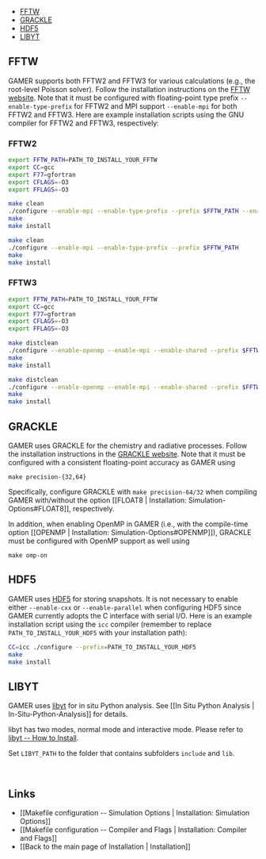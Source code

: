 * [FFTW](#FFTW)
* [GRACKLE](#GRACKLE)
* [HDF5](#HDF5)
* [LIBYT](#LIBYT)

## FFTW
GAMER supports both FFTW2 and FFTW3 for various calculations (e.g., the root-level Poisson solver).
Follow the installation instructions on the [FFTW website](http://www.fftw.org/download.html).
Note that it must be configured with
floating-point type prefix `--enable-type-prefix` for FFTW2
and MPI support `--enable-mpi` for both FFTW2 and FFTW3.
Here are example installation scripts using the GNU compiler for FFTW2 and FFTW3, respectively:

### FFTW2
``` bash
export FFTW_PATH=PATH_TO_INSTALL_YOUR_FFTW
export CC=gcc
export F77=gfortran
export CFLAGS=-O3
export FFLAGS=-O3

make clean
./configure --enable-mpi --enable-type-prefix --prefix $FFTW_PATH --enable-float
make
make install

make clean
./configure --enable-mpi --enable-type-prefix --prefix $FFTW_PATH
make
make install
```

### FFTW3
``` bash
export FFTW_PATH=PATH_TO_INSTALL_YOUR_FFTW
export CC=gcc
export F77=gfortran
export CFLAGS=-O3
export FFLAGS=-O3

make distclean
./configure --enable-openmp --enable-mpi --enable-shared --prefix $FFTW_PATH --enable-float
make
make install

make distclean
./configure --enable-openmp --enable-mpi --enable-shared --prefix $FFTW_PATH
make
make install

```

## GRACKLE
GAMER uses GRACKLE for the chemistry and radiative processes.
Follow the installation instructions in the
[GRACKLE website](http://grackle.readthedocs.io/en/latest/index.html).
Note that it must be configured with a
consistent floating-point accuracy as GAMER using
```
make precision-{32,64}
```
Specifically, configure GRACKLE with `make precision-64/32` when
compiling GAMER with/without the option
[[FLOAT8 | Installation: Simulation-Options#FLOAT8]], respectively.

In addition, when enabling OpenMP in GAMER (i.e., with the
compile-time option [[OPENMP | Installation: Simulation-Options#OPENMP]]),
GRACKLE must be configured with OpenMP
support as well using
```
make omp-on
```
## HDF5
GAMER uses [HDF5](https://support.hdfgroup.org/HDF5/) for storing snapshots.
It is not necessary to enable either `--enable-cxx` or `--enable-parallel` when
configuring HDF5 since GAMER currently adopts the C interface with serial I/O.
Here is an example installation script using the `icc` compiler
(remember to replace `PATH_TO_INSTALL_YOUR_HDF5` with your installation path):

``` bash
CC=icc ./configure --prefix=PATH_TO_INSTALL_YOUR_HDF5
make
make install
```

## LIBYT
GAMER uses [libyt](https://github.com/yt-project/libyt) for in situ Python analysis.
See [[In Situ Python Analysis | In-Situ-Python-Analysis]] for details.

libyt has two modes, normal mode and interactive mode.
Please refer to [libyt -- How to Install](https://libyt.readthedocs.io/en/latest/how-to-install/how-to-install.html#how-to-install).

Set `LIBYT_PATH` to the folder that contains subfolders `include` and `lib`.


<br>

## Links
* [[Makefile configuration -- Simulation Options | Installation: Simulation Options]]
* [[Makefile configuration -- Compiler and Flags | Installation: Compiler and Flags]]
* [[Back to the main page of Installation | Installation]]
